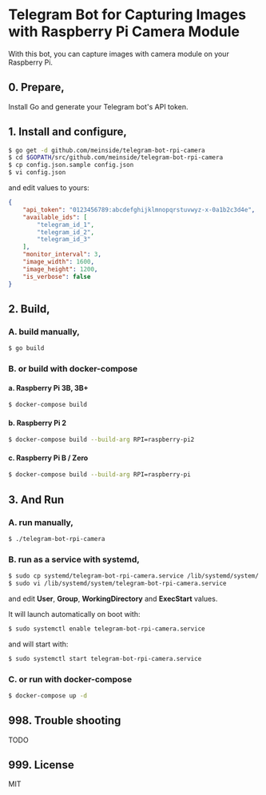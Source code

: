 # Telegram Bot for Capturing Images with Raspberry Pi Camera Module

With this bot, you can capture images with camera module on your Raspberry Pi.

## 0. Prepare,

Install Go and generate your Telegram bot's API token.

## 1. Install and configure,

```bash
$ go get -d github.com/meinside/telegram-bot-rpi-camera
$ cd $GOPATH/src/github.com/meinside/telegram-bot-rpi-camera
$ cp config.json.sample config.json
$ vi config.json
```

and edit values to yours:

```json
{
	"api_token": "0123456789:abcdefghijklmnopqrstuvwyz-x-0a1b2c3d4e",
	"available_ids": [
		"telegram_id_1",
		"telegram_id_2",
		"telegram_id_3"
	],
	"monitor_interval": 3,
	"image_width": 1600,
	"image_height": 1200,
	"is_verbose": false
}
```

## 2. Build,

### A. build manually,

```bash
$ go build
```

### B. or build with docker-compose

#### a. Raspberry Pi 3B, 3B+

```bash
$ docker-compose build
```

#### b. Raspberry Pi 2

```bash
$ docker-compose build --build-arg RPI=raspberry-pi2
```

#### c. Raspberry Pi B / Zero

```bash
$ docker-compose build --build-arg RPI=raspberry-pi
```

## 3. And Run

### A. run manually,

```bash
$ ./telegram-bot-rpi-camera
```

### B. run as a service with systemd,

```bash
$ sudo cp systemd/telegram-bot-rpi-camera.service /lib/systemd/system/
$ sudo vi /lib/systemd/system/telegram-bot-rpi-camera.service
```

and edit **User**, **Group**, **WorkingDirectory** and **ExecStart** values.

It will launch automatically on boot with:

```bash
$ sudo systemctl enable telegram-bot-rpi-camera.service
```

and will start with:

```bash
$ sudo systemctl start telegram-bot-rpi-camera.service
```

### C. or run with docker-compose

```bash
$ docker-compose up -d
```

## 998. Trouble shooting

TODO

## 999. License

MIT

